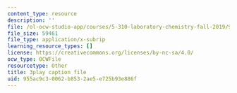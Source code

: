 ```yaml
---
content_type: resource
description: ''
file: /ol-ocw-studio-app/courses/5-310-laboratory-chemistry-fall-2019/955ac9c30062b8532ae5e725b93e886f_OQq7qH74T5E.srt
file_size: 59461
file_type: application/x-subrip
learning_resource_types: []
license: https://creativecommons.org/licenses/by-nc-sa/4.0/
ocw_type: OCWFile
resourcetype: Other
title: 3play caption file
uid: 955ac9c3-0062-b853-2ae5-e725b93e886f
---
```

